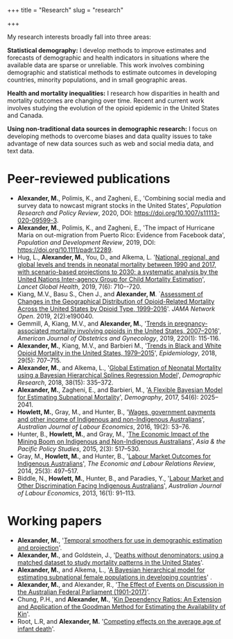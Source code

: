 +++
title = "Research"
slug = "research"

+++


My research interests broadly fall into three areas:

__Statistical demography:__ I develop methods to improve estimates and forecasts of demographic and health indicators in situations where the available data are sparse or unreliable. This work involves combining demographic and statistical methods to estimate outcomes in developing countries, minority populations, and in small geographic areas. 

__Health and mortality inequalities:__ I research how disparities in health and mortality outcomes are changing over time. Recent and current work involves studying the evolution of the opioid epidemic in the United States and Canada. 

__Using non-traditional data sources in demographic research:__ I focus on developing methods to overcome biases and data quality issues to take advantage of new data sources such as web and social media data, and text data. 



# Peer-reviewed publications
- **Alexander, M.**, Polimis, K., and Zagheni, E., 'Combining social media and survey data to nowcast migrant stocks in the United States', *Population Research and Policy Review*, 2020, DOI: https://doi.org/10.1007/s11113-020-09599-3.
- **Alexander, M.**, Polimis, K., and Zagheni, E., 'The impact of Hurricane Maria on out-migration from Puerto Rico: Evidence from Facebook data', *Population and Development Review*, 2019, DOI:  https://doi.org/10.1111/padr.12289.  
- Hug, L., **Alexander, M.**, You, D., and Alkema, L. '[National, regional, and global levels and trends in neonatal mortality between 1990 and 2017, with scenario-based projections to 2030: a systematic analysis by the United Nations Inter-agency Group for Child Mortality Estimation](https://www.thelancet.com/journals/langlo/article/PIIS2214-109X(19)30163-9/fulltext)', *Lancet Global Health*, 2019, 7(6): 710--720. 
- Kiang, M.V., Basu S., Chen J., and **Alexander, M**. `[Assessment of Changes in the Geographical Distribution of Opioid-Related Mortality Across the United States by Opioid Type, 1999-2016](https://jamanetwork.com/journals/jamanetworkopen/fullarticle/2725487)'. *JAMA Network Open*. 2019, 2(2):e190040.
- Gemmill, A, Kiang, M.V., and **Alexander, M.**, '[Trends in pregnancy-associated mortality involving opioids in the United States, 2007–2016](https://www.ajog.org/article/S0002-9378(18)30820-2/fulltext)', *American Journal of Obstetrics and Gynecology*, 2019, 220(1): 115-116.
- **Alexander, M.**, Kiang, M.V., and Barbieri M., '[Trends in Black and White Opioid Mortality in the United States, 1979–2015](https://journals.lww.com/epidem/Fulltext/2018/09000/Trends_in_Black_and_White_Opioid_Mortality_in_the.16.aspx)', *Epidemiology*, 2018, 29(5): 707–715.
- **Alexander, M.**, and Alkema, L., '[Global Estimation of Neonatal Mortality using a Bayesian Hierarchical Splines Regression Model](https://www.demographic-research.org/volumes/vol38/15/default.htm)', *Demographic Research*, 2018, 38(15): 335–372.
- **Alexander, M.**, Zagheni, E., and Barbieri, M., '[A Flexible Bayesian Model for Estimating Subnational Mortality](https://link.springer.com/article/10.1007/s13524-017-0618-7)', *Demography*, 2017, 54(6): 2025–2041.
- **Howlett, M.**, Gray, M., and Hunter, B., '[Wages, government payments and other income of Indigenous and non-Indigenous Australians](https://search.informit.com.au/documentSummary;dn=535565937100039;res=IELAPA)', *Australian Journal of Labour Economics*, 2016, 19(2): 53–76.
- Hunter, B., **Howlett, M.**, and Gray, M., '[The Economic Impact of the Mining Boom on Indigenous and Non-Indigenous Australians](https://openresearch-repository.anu.edu.au/handle/1885/147842)', *Asia & the Pacific Policy Studies*, 2015, 2(3): 517–530.
- Gray, M., **Howlett, M.**, and Hunter, B., '[Labour Market Outcomes for Indigenous Australians](https://journals.sagepub.com/doi/abs/10.1177/1035304614545943)', *The Economic and Labour Relations Review*, 2014, 25(3): 497–517.
- Biddle, N., **Howlett, M.**, Hunter, B., and Paradies, Y., '[Labour Market and Other Discrimination Facing Indigenous Australians](https://search.informit.com.au/documentSummary;dn=363028735038386;res=IELBus)', *Australian Journal of Labour Economics*, 2013, 16(1): 91–113.


# Working papers
- **Alexander, M.**, '[Temporal smoothers for use in demographic estimation and projection](/pdf/temporal_smoothing.pdf)'.
- **Alexander, M.**, and Goldstein, J., '[Deaths without denominators: using a matched dataset to study mortality patterns in the United States](/pdf/bayesian_censoc.pdf)'.
- **Alexander, M.**, and Alkema, L., '[A Bayesian hierarchical model for estimating subnational female populations in developing countries](/pdf/bayesian_kenya.pdf)' .
- **Alexander, M.**, and Alexander, R., '[The Effect of Events on Discussion in the Australian
Federal Parliament (1901-2017)](https://rohanalexander.com/pdf/2018-10-22-first_page.pdf)'.
- Chung, P.H., and **Alexander, M.**, '[Kin Dependency Ratios: An Extension and Application of the Goodman Method for Estimating the Availability of Kin](https://p-chung.com/paa/2019/abstract/)'.
- Root, L.R, and **Alexander, M.** '[Competing effects on the average age of infant death](/pdf/a0.pdf)'.



